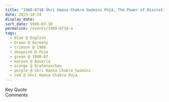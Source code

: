 ```yaml
---
title: "1988-0710 Śhrī Haṃsa Chakra Swāminī Pūjā, The Power of Discretion, Grafenaschau, Bavaria, Germany"
date: 2023-10-24
display_date: 
sort_date: 1988-07-10
permalink: /events/1988-0710-a
tags:
  - blue @ English
  - brown @ Germany
  - crimson @ 1988
  - deeppink @ Puja
  - green @ 1988-07
  - maroon @ Bavaria
  - orange @ Grafenaschau
  - purple @ Shri Hamsa Chakra Swamini
  - red @ Shri Hamsa Chakra Puja
---
```


<wave-list>
  <list-title color="green" width="75">Key Quote</list-title>
  <list-item color="BlanchedAlmond"  width="200"></list-item>
  <list-item color="Lavender"></list-item>
  <list-item color="BlanchedAlmond"></list-item>
</wave-list>

<br>

<wave-list>
  <list-title color="green" width="75">Comments</list-title>
  <list-item color="BlanchedAlmond"  width="200"></list-item>
  <list-item color="Lavender"></list-item>
  <list-item color="BlanchedAlmond"></list-item>
</wave-list>